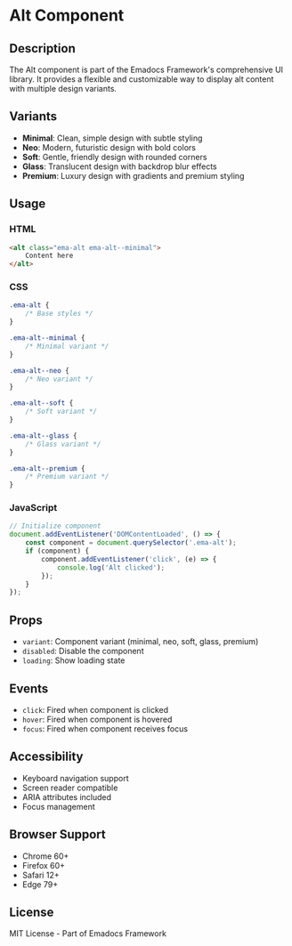 # Alt Component

## Description
The Alt component is part of the Emadocs Framework's comprehensive UI library. It provides a flexible and customizable way to display alt content with multiple design variants.

## Variants
- **Minimal**: Clean, simple design with subtle styling
- **Neo**: Modern, futuristic design with bold colors
- **Soft**: Gentle, friendly design with rounded corners
- **Glass**: Translucent design with backdrop blur effects
- **Premium**: Luxury design with gradients and premium styling

## Usage

### HTML
```html
<alt class="ema-alt ema-alt--minimal">
    Content here
</alt>
```

### CSS
```css
.ema-alt {
    /* Base styles */
}

.ema-alt--minimal {
    /* Minimal variant */
}

.ema-alt--neo {
    /* Neo variant */
}

.ema-alt--soft {
    /* Soft variant */
}

.ema-alt--glass {
    /* Glass variant */
}

.ema-alt--premium {
    /* Premium variant */
}
```

### JavaScript
```javascript
// Initialize component
document.addEventListener('DOMContentLoaded', () => {
    const component = document.querySelector('.ema-alt');
    if (component) {
        component.addEventListener('click', (e) => {
            console.log('Alt clicked');
        });
    }
});
```

## Props
- `variant`: Component variant (minimal, neo, soft, glass, premium)
- `disabled`: Disable the component
- `loading`: Show loading state

## Events
- `click`: Fired when component is clicked
- `hover`: Fired when component is hovered
- `focus`: Fired when component receives focus

## Accessibility
- Keyboard navigation support
- Screen reader compatible
- ARIA attributes included
- Focus management

## Browser Support
- Chrome 60+
- Firefox 60+
- Safari 12+
- Edge 79+

## License
MIT License - Part of Emadocs Framework
